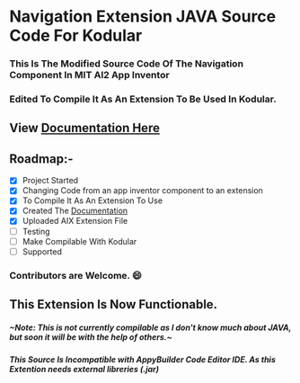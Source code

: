 # Navigation Extension JAVA Source Code For Kodular

### This Is The Modified Source Code Of The Navigation Component In MIT AI2 App Inventor

### Edited To Compile It As An Extension To Be Used In Kodular.

## View [Documentation Here](https://hrichiksite.github.io/NavigationExtention/docs/)

## Roadmap:-
- [x] Project Started 
- [x] Changing Code from an app inventor component to an extension      
- [x] To Compile It As An Extension To Use
- [x] Created The [Documentation](https://hrichiksite.github.io/NavigationExtention/docs/)
- [x] Uploaded AIX Extension File
- [ ] Testing
- [ ] Make Compilable With Kodular
- [ ] Supported

### Contributors are Welcome. :smile:

## This Extension Is Now Functionable.
##### ~Note: This is not currently compilable as I don't know much about JAVA, but soon it will be with the help of others.~

##### This Source Is Incompatible with AppyBuilder Code Editor IDE. As this Extention needs external libreries (.jar)

